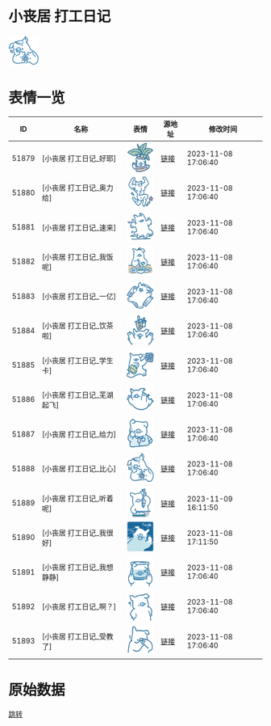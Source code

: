 # 小丧居 打工日记

<img src="./cover.png" height="60" alt="cover" />

# 表情一览

|ID|名称|表情|源地址|修改时间|
|----|----|----|----|----|
|51879|[小丧居 打工日记_好耶]|<img src="./pic/051879_%5B小丧居 打工日记_好耶%5D.png" height="60" alt="好耶"/>|[链接](https://i0.hdslb.com/bfs/garb/3e6a9a7e32b2e1a8d5a5e229137df6424731fcb6.png)|2023-11-08 17:06:40|
|51880|[小丧居 打工日记_奥力给]|<img src="./pic/051880_%5B小丧居 打工日记_奥力给%5D.png" height="60" alt="奥力给"/>|[链接](https://i0.hdslb.com/bfs/garb/d1f0ce7bd5e6a573ae728469831f6b7778857c2f.png)|2023-11-08 17:06:40|
|51881|[小丧居 打工日记_速来]|<img src="./pic/051881_%5B小丧居 打工日记_速来%5D.png" height="60" alt="速来"/>|[链接](https://i0.hdslb.com/bfs/garb/d58dcaf487750d81834ab8a39e55614448a7e3be.png)|2023-11-08 17:06:40|
|51882|[小丧居 打工日记_我饭呢]|<img src="./pic/051882_%5B小丧居 打工日记_我饭呢%5D.png" height="60" alt="我饭呢"/>|[链接](https://i0.hdslb.com/bfs/garb/7617522798e991e7668ab34c64b4bffef93a936a.png)|2023-11-08 17:06:40|
|51883|[小丧居 打工日记_一亿]|<img src="./pic/051883_%5B小丧居 打工日记_一亿%5D.png" height="60" alt="一亿"/>|[链接](https://i0.hdslb.com/bfs/garb/10afae310c068a81334a327299a8f20ca6dd9318.png)|2023-11-08 17:06:40|
|51884|[小丧居 打工日记_饮茶啦]|<img src="./pic/051884_%5B小丧居 打工日记_饮茶啦%5D.png" height="60" alt="饮茶啦"/>|[链接](https://i0.hdslb.com/bfs/garb/ee7137dcc56967552b7b00090f3e21fa0c369217.png)|2023-11-08 17:06:40|
|51885|[小丧居 打工日记_学生卡]|<img src="./pic/051885_%5B小丧居 打工日记_学生卡%5D.png" height="60" alt="学生卡"/>|[链接](https://i0.hdslb.com/bfs/garb/768064acb24bb6e37896a97e84d01592c2fb07cd.png)|2023-11-08 17:06:40|
|51886|[小丧居 打工日记_芜湖起飞]|<img src="./pic/051886_%5B小丧居 打工日记_芜湖起飞%5D.png" height="60" alt="芜湖起飞"/>|[链接](https://i0.hdslb.com/bfs/garb/ef021f10f8128d7151a85ec3fa7ed730105688a3.png)|2023-11-08 17:06:40|
|51887|[小丧居 打工日记_给力]|<img src="./pic/051887_%5B小丧居 打工日记_给力%5D.png" height="60" alt="给力"/>|[链接](https://i0.hdslb.com/bfs/garb/edeb25a270ec7dae7e85d531c826ec5391ccb8f1.png)|2023-11-08 17:06:40|
|51888|[小丧居 打工日记_比心]|<img src="./pic/051888_%5B小丧居 打工日记_比心%5D.png" height="60" alt="比心"/>|[链接](https://i0.hdslb.com/bfs/garb/7f6577735ecdf5255e01539d8538ce9fc50e6add.png)|2023-11-08 17:06:40|
|51889|[小丧居 打工日记_听着呢]|<img src="./pic/051889_%5B小丧居 打工日记_听着呢%5D.png" height="60" alt="听着呢"/>|[链接](https://i0.hdslb.com/bfs/garb/de96ba493394eff282224b96f747325cc296e87b.png)|2023-11-09 16:11:50|
|51890|[小丧居 打工日记_我很好]|<img src="./pic/051890_%5B小丧居 打工日记_我很好%5D.png" height="60" alt="我很好"/>|[链接](https://i0.hdslb.com/bfs/garb/2c9ab2279f6bebf2a05d70c47a6f036be3968abd.png)|2023-11-08 17:11:50|
|51891|[小丧居 打工日记_我想静静]|<img src="./pic/051891_%5B小丧居 打工日记_我想静静%5D.png" height="60" alt="我想静静"/>|[链接](https://i0.hdslb.com/bfs/garb/1130c3f3df37969c8f3a15e36aefd4048d98035f.png)|2023-11-08 17:06:40|
|51892|[小丧居 打工日记_啊？]|<img src="./pic/051892_%5B小丧居 打工日记_啊？%5D.png" height="60" alt="啊？"/>|[链接](https://i0.hdslb.com/bfs/garb/954f3bcb65786020990a05d377ced714cbe8ac80.png)|2023-11-08 17:06:40|
|51893|[小丧居 打工日记_受教了]|<img src="./pic/051893_%5B小丧居 打工日记_受教了%5D.png" height="60" alt="受教了"/>|[链接](https://i0.hdslb.com/bfs/garb/166120a847ca8d57a11c2772bbc8cb77394e9f94.png)|2023-11-08 17:06:40|

# 原始数据

[跳转](./raw.json)

